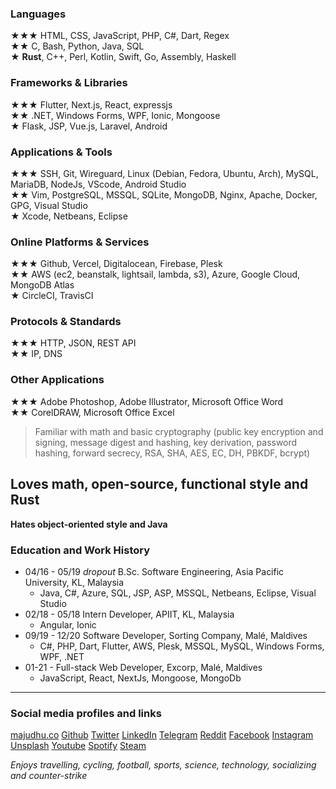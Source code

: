 ### Languages  
★★★ HTML, CSS, JavaScript, PHP, C#, Dart, Regex  
★★ C, Bash, Python, Java, SQL  
★ **Rust**, C++, Perl, Kotlin, Swift, Go, Assembly, Haskell  

### Frameworks & Libraries  
★★★ Flutter, Next.js, React, expressjs  
★★ .NET, Windows Forms, WPF, Ionic, Mongoose  
★ Flask, JSP, Vue.js, Laravel, Android  

### Applications & Tools  
★★★ SSH, Git, Wireguard, Linux (Debian, Fedora, Ubuntu, Arch), MySQL, MariaDB, NodeJs, VScode, Android Studio  
★★ Vim, PostgreSQL, MSSQL, SQLite, MongoDB, Nginx, Apache, Docker, GPG, Visual Studio  
★ Xcode, Netbeans, Eclipse  

### Online Platforms & Services  
★★★ Github, Vercel, Digitalocean, Firebase, Plesk  
★★ AWS (ec2, beanstalk, lightsail, lambda, s3), Azure, Google Cloud, MongoDB Atlas  
★ CircleCI, TravisCI  

### Protocols & Standards  
★★★ HTTP, JSON, REST API  
★★ IP, DNS  

### Other Applications  
★★★ Adobe Photoshop, Adobe Illustrator, Microsoft Office Word  
★★ CorelDRAW, Microsoft Office Excel  

> Familiar with math and basic cryptography (public key encryption and signing, message digest and hashing, key derivation, password hashing, forward secrecy, RSA, SHA, AES, EC, DH, PBKDF, bcrypt)

## Loves math, open-source, functional style and Rust

**Hates object-oriented style and Java**

### Education and Work History  
- 04/16 - 05/19 *dropout* B.Sc. Software Engineering, Asia Pacific University, KL, Malaysia  
    - Java, C#, Azure, SQL, JSP, ASP, MSSQL, Netbeans, Eclipse, Visual Studio  
- 02/18 - 05/18 Intern Developer, APIIT, KL, Malaysia  
    - Angular, Ionic  
- 09/19 - 12/20 Software Developer, Sorting Company, Malé, Maldives  
    - C#, PHP, Dart, Flutter, AWS, Plesk, MSSQL, MySQL, Windows Forms, WPF, .NET  
- 01-21 - Full-stack Web Developer, Excorp, Malé, Maldives  
    - JavaScript, React, NextJs, Mongoose, MongoDb  

***
### Social media profiles and links  
[majudhu.co](https://majudhu.co)
[Github](https://github.com/majudhu)
[Twitter](https://twitter.com/majudhu)
[LinkedIn](https://linkedin.com/in/majudhu)
[Telegram](https://t.me/majudhu)
[Reddit](https://reddit.com/u/majudhu)
[Facebook](https://fb.me/majudhu)
[Instagram](https://instagram.com/mmajudhuu)
[Unsplash](https://unsplash.com/@majudhu)
[Youtube](https://www.youtube.com/c/majudhu)
[Spotify](https://open.spotify.com/user/214mvsleb7yslxr4ppuwbidya)
[Steam](https://steamcommunity.com/id/majudhu)

*Enjoys travelling, cycling, football, sports, science, technology, socializing and counter-strike*
